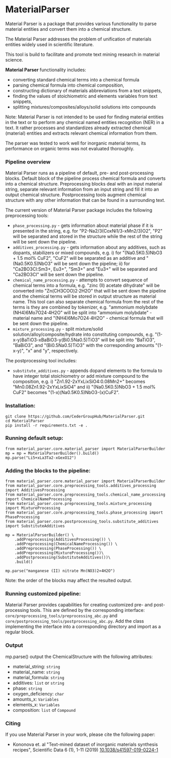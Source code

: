 # MaterialParser

Material Parser is a package that provides various functionality to parse material entities and convert them into a
chemical structure.

The Material Parser addresses the problem of unification of materials entities widely used in scientific literature.

This tool is build to facilitate and promote text mining research in material science.

**Material Parser** functionality includes:

 * converting standard chemical terms into a chemical formula
 * parsing chemical formula into chemical composition,
 * constructing dictionary of materials abbreviations from a text snippets,
 * finding the values of stoichiometric and elements variables from text snippets,
 * splitting mixtures/composites/alloys/solid solutions into compounds

Note: Material Parser is not intended to be used for finding material entities in the text or to perform any
chemical named entities recognition (NER) in a text.
It rather processes and standardizes already extracted chemical (material) entities and extracts relevant chemical
information from them.

The parser was tested to work well for inorganic material terms, its performance on organic terms was not
evaluated thoroughly.

### Pipeline overview

Material Parser runs as a pipeline of default, pre- and post-processing blocks.
Default block of the pipeline process chemical formula and converts into a chemical structure.
Preprocessing blocks deal with an input material string,
separate relevant information from an input string and fill it into an output chemical structure.
Postprocessing tools augment chemical structure with any other information that can be found in a surrounding text.

The current version of Material Parser package includes the following preprocessing tools:
 * ``phase_processing.py`` - gets information about material phase if it is presented in the string,
e.g. for "P2-Na2/3(CoxNi1/3-xMn2/3)O2", "P2" will be separated and stored in the structure
while the rest of the string will be sent down the pipeline.
 * ``additives_processing.py`` - gets information about any additives, such as dopants, stabilizers or mixed compounds,
e.g. i) for "(Na0.5K0.5)NbO3 + 1.5 mol% CuF2", "CuF2" will be separated as an additive
and "(Na0.5K0.5)NbO3" will be sent down the pipeline; ii) for "Ca2BO3Cl:Sm3+, Eu3+", "Sm3+" and "Eu3+" will be separated
and "Ca2BO3Cl" will be sent down the pipeline.
 * ``chemical_name_processing.py`` - attempts to convert sequence of chemical terms into a formula,
e.g. "zinc (II) acetate dihydrate" will be converted into "Zn(CH3COO)2·2H2O" that will be sent down the pipeline
and the chemical terms will be stored in output structure as material name.
This tool can also separate chemical formula from the rest of the terms is they are combined by tokenizer,
e.g.  "ammonium molybdate (NH4)6Mo7O24⋅4H2O" will be split into "ammonium molybdate" - material name
and "(NH4)6Mo7O24⋅4H2O" - chemical formula that will be sent down the pipeline.
 * ``mixture_processing.py`` - split mixture/solid solution/alloy/composite/hydrate into constituting compounds,
e.g. "(1-x-y)BaTiO3-xBaBiO3-y(Bi0.5Na0.5)TiO3" will be split into "BaTiO3", "BaBiO3", and "(Bi0.5Na0.5)TiO3"
with the corresponding amounts "(1-x-y)", "x" and "y", respectively.

The postprocessing tool includes:
 * ``substitute_additives.py`` - appends dopand elements to the formula to have integer total stoichiometry
or add mixture compound to the composition,
e.g. i) "Zn1.92-2xYxLixSiO4:0.08Mn2+" becomes "Mn0.08Zn1.92-2xYxLixSiO4" and
ii) "(Na0.5K0.5)NbO3 + 1.5 mol% CuF2" becomes "(1-x)(Na0.5K0.5)NbO3-(x)CuF2".


### Installation:
```
git clone https://github.com/CederGroupHub/MaterialParser.git
cd MaterialParser
pip install -r requirements.txt -e .
```

### Running default setup:
```
from material_parser.core.material_parser import MaterialParserBuilder
mp = mp = MaterialParserBuilder().build()
mp.parse("Li5+xLa3Ta2-xGexO12")

```

### Adding the blocks to the pipeline:
```
from material_parser.core.material_parser import MaterialParserBuilder
from material_parser.core.preprocessing_tools.additives_processing import AdditivesProcessing
from material_parser.core.preprocessing_tools.chemical_name_processing import ChemicalNameProcessing
from material_parser.core.preprocessing_tools.mixture_processing import MixtureProcessing
from material_parser.core.preprocessing_tools.phase_processing import PhaseProcessing
from material_parser.core.postprocessing_tools.substitute_additives import SubstituteAdditives

mp = MaterialParserBuilder() \
    .addPreprocessing(AdditivesProcessing()) \
    .addPreprocessing(ChemicalNameProcessing()) \
    .addPreprocessing(PhaseProcessing()) \
    .addPreprocessing(MixtureProcessing())\
    .addPostprocessing(SubstituteAdditives())\
    .build()

mp.parse("manganese (II) nitrate Mn(NO3)2×4H2O")

```
Note: the order of the blocks may affect the resulted output.


### Running customized pipeline:

Material Parser provides capabilities for creating customized pre- and post-processing tools.
This are defined by the corresponding interface:
``core/preprocessing_tools/preprocessing_abc.py`` and ``core/postprocessing_tools/postprocessing_abc.py``.
Add the class implementing the interface into a corresponding directory and import as a regular block.

### Output

mp.parse() output the ChemicalStructure with the following attributes:

 * material_string: ``string``
 * material_name: ``string``
 * material_formula: ``string``
 * additives: ``list`` or ``string``
 * phase: ``string``
 * oxygen_deficiency: ``char``
 * amounts_x: ``Variables``
 * elements_x: ``Variables``
 * composition: ``list`` of ``Compound``


### Citing

If you use Material Parser in your work, please cite the following paper:

 * Kononova et. al "Text-mined dataset of inorganic materials synthesis recipes", Scientific Data 6 (1), 1-11 (2019)
 [10.1038/s41597-019-0224-1](https://www.nature.com/articles/s41597-019-0224-1)